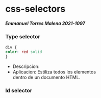 # css-selectors
##### Emmanuel Torres Malena    2021-1097


### Type selector

```css
div {
color: red solid
}
```
- Descripcion:
- Aplicacion: Estiliza todos los elementos <div> dentro de un documento HTML.

 ### Id selector
